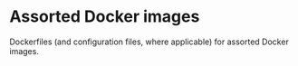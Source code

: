 # Assorted Docker images #

Dockerfiles (and configuration files, where applicable) for assorted Docker images.
